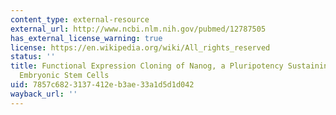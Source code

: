 ```yaml
---
content_type: external-resource
external_url: http://www.ncbi.nlm.nih.gov/pubmed/12787505
has_external_license_warning: true
license: https://en.wikipedia.org/wiki/All_rights_reserved
status: ''
title: Functional Expression Cloning of Nanog, a Pluripotency Sustaining Factor in
  Embryonic Stem Cells
uid: 7857c682-3137-412e-b3ae-33a1d5d1d042
wayback_url: ''
---
```

